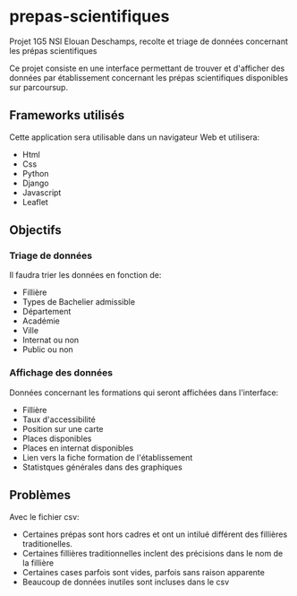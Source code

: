 # prepas-scientifiques
Projet 1G5 NSI Elouan Deschamps, recolte et triage de données concernant les prépas scientifiques

Ce projet consiste en une interface permettant de trouver et d'afficher des données par établissement concernant les prépas scientifiques disponibles sur parcoursup.

## Frameworks utilisés
Cette application sera utilisable dans un navigateur Web et utilisera:
* Html
* Css
* Python
* Django
* Javascript
* Leaflet

## Objectifs
### Triage de données
Il faudra trier les données en fonction de:
* Fillière
* Types de Bachelier admissible
* Département
* Académie
* Ville
* Internat ou non
* Public ou non

### Affichage des données
Données concernant les formations qui seront affichées dans l'interface:
* Fillière
* Taux d'accessibilité 
* Position sur une carte
* Places disponibles
* Places en internat disponibles
* Lien vers la fiche formation de l'établissement
* Statistques générales dans des graphiques

## Problèmes
Avec le fichier csv:
* Certaines prépas sont hors cadres et ont un intilué différent des fillières traditionelles.
* Certaines fillières traditionnelles inclent des précisions dans le nom de la fillière
* Certaines cases parfois sont vides, parfois sans raison apparente
* Beaucoup de données inutiles sont incluses dans le csv

